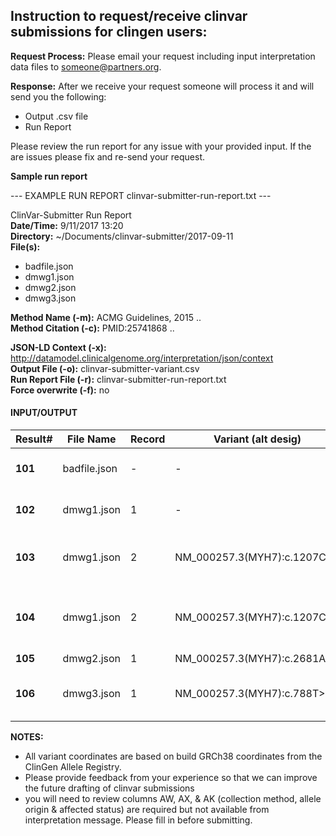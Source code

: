 <!--
<sub>...</sub> is used to make font size small
<style>
  .markdown-body table td {
    font-size: 8px !important;
}
</style>
-->

## Instruction to request/receive clinvar submissions for clingen users:

**Request Process:** 
Please email your request including input interpretation data files to someone@partners.org. 

**Response:**
After we receive your request someone will process it and will send you the following:
- Output .csv file
- Run Report

Please review the run report for any issue with your provided input. If the are issues please fix and re-send your request.

**Sample run report** 

--- EXAMPLE RUN REPORT clinvar-submitter-run-report.txt ---  

ClinVar-Submitter Run Report   
**Date/Time:** 				9/11/2017 13:20  
**Directory:** 				~/Documents/clinvar-submitter/2017-09-11   
**File(s):**                           
* badfile.json  
* dmwg1.json  
* dmwg2.json  
* dmwg3.json  

**Method Name (-m):**		        ACMG Guidelines, 2015 ..  
**Method Citation (-c):** 	        PMID:25741868 ..  

**JSON-LD Context (-x):**	        http://datamodel.clinicalgenome.org/interpretation/json/context  
**Output File (-o):** 		        clinvar-submitter-variant.csv  
**Run Report File (-r):** 	        clinvar-submitter-run-report.txt  
**Force overwrite (-f):** 	        no  


#### INPUT/OUTPUT

|Result#    |File Name      |Record|Variant (alt desig)         |Cell    |Status |Code    |Description                                      |
|-------	|-------		|---   |-------------------		    |-----	 |----	 |------  |-------------	                                |
|**101**	|badfile.json	|-	   |-							|	A6	 |Error	 |E-201	  |Unable to process file badfile.json.             |
|**102**	|dmwg1.json		|1	   |-							|	Y7	 |Warning|W-251	  |Preferred variant not provided.                  |
|**103**	|dmwg1.json		|2	   |NM_000257.3(MYH7):c.1207C>T |	AK8	 |Error	 |E-403	  |Interpretation evaluation date not provided      |	
|**104**	|dmwg1.json		|2	   |NM_000257.3(MYH7):c.1207C>T |	AQ8	 |Error	 |E-501	  |Invalid met criteria rules and/or strength codes |
|**105**	|dmwg2.json		|1	   |NM_000257.3(MYH7):c.2681A>G |	9	 |Success|		  |	                                                |
|**106**	|dmwg3.json		|1	   |NM_000257.3(MYH7):c.788T>C	|	AE10 |Error	 |E-301	  |Condition disease code or name not provided.	    |



**NOTES:** 

- All variant coordinates are based on build GRCh38 coordinates from the ClinGen Allele Registry.
- Please provide feedback from your experience so that we can improve the future drafting of clinvar submissions
- you will need to review columns AW, AX, & AK (collection method, allele origin & affected status) are required but not available from interpretation message. Please fill in before submitting.
